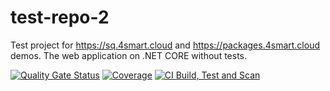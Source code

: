 # test-repo-2
Test project for https://sq.4smart.cloud and https://packages.4smart.cloud demos. The web application on .NET CORE without tests.

[![Quality Gate Status](https://sonarcloud.io/api/project_badges/measure?project=4smart-development_test-repo-2&metric=alert_status)](https://sonarcloud.io/summary/new_code?id=4smart-development_test-repo-2)
[![Coverage](https://sonarcloud.io/api/project_badges/measure?project=4smart-development_test-repo-2&metric=coverage)](https://sonarcloud.io/summary/new_code?id=4smart-development_test-repo-2)
[![CI Build, Test and Scan](https://github.com/4smart-development/test-repo-2/actions/workflows/build.yml/badge.svg)](https://github.com/4smart-development/test-repo-2/actions/workflows/build.yml)
